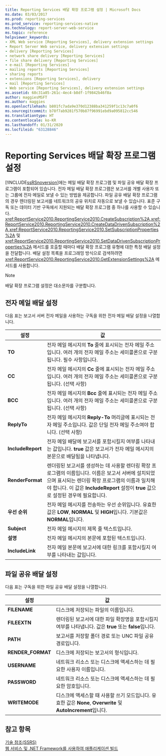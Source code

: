 ```yaml
---
title: Reporting Services 배달 확장 프로그램 설정 | Microsoft Docs
ms.date: 03/03/2017
ms.prod: reporting-services
ms.prod_service: reporting-services-native
ms.technology: report-server-web-service
ms.topic: reference
helpviewer_keywords:
- XML Web service [Reporting Services], delivery extension settings
- Report Server Web service, delivery extension settings
- delivery [Reporting Services]
- network share delivery [Reporting Services]
- file share delivery [Reporting Services]
- e-mail [Reporting Services]
- mailing reports [Reporting Services]
- sharing reports
- extensions [Reporting Services], delivery
- mail [Reporting Services]
- Web service [Reporting Services], delivery extension settings
ms.assetid: 68c31a85-261c-4ec4-b8df-1f9842b46f8a
author: maggiesMSFT
ms.author: maggies
ms.openlocfilehash: b801fc7ada9e370d12388ba341259f1c13c7a0f6
ms.sourcegitcommit: b78f7ab9281f570b87f96991ebd9a095812cc546
ms.translationtype: HT
ms.contentlocale: ko-KR
ms.lasthandoff: 01/31/2020
ms.locfileid: "63128846"
---
```

# <a name="reporting-services-delivery-extension-settings"></a>Reporting Services 배달 확장 프로그램 설정
  [!INCLUDE[ssRSnoversion](../../../includes/ssrsnoversion-md.md)]에는 메일 배달 확장 프로그램 및 파일 공유 배달 확장 프로그램이 포함되어 있습니다. 전자 메일 배달 확장 프로그램은 보고서를 개별 사용자 또는 그룹에 전자 메일로 보낼 수 있는 방법을 제공합니다. 파일 공유 배달 확장 프로그램의 경우 렌더링된 보고서를 네트워크의 공유 위치로 자동으로 보낼 수 있습니다. 표준 구독 또는 데이터 기반 구독에서 지원되는 배달 확장 프로그램 중 하나를 사용할 수 있습니다. <xref:ReportService2010.ReportingService2010.CreateSubscription%2A>,<xref:ReportService2010.ReportingService2010.CreateDataDrivenSubscription%2A>,<xref:ReportService2010.ReportingService2010.SetSubscriptionProperties%2A> 및 <xref:ReportService2010.ReportingService2010.SetDataDrivenSubscriptionProperties%2A> 메서드를 호출할 때마다 배달 확장 프로그램 유형에 대한 특정 배달 설정을 전달합니다. 배달 설정 목록을 프로그래밍 방식으로 검색하려면 <xref:ReportService2010.ReportingService2010.GetExtensionSettings%2A> 메서드를 사용합니다.  
  
> [!NOTE]  
>  배달 확장 프로그램 설정은 대소문자를 구분합니다.  
  
## <a name="e-mail-delivery-settings"></a>전자 메일 배달 설정  
 다음 표는 보고서 서버 전자 메일을 사용하는 구독을 위한 전자 메일 배달 설정을 나열합니다.  
  
|설정|값|  
|-------------|-----------|  
|**TO**|전자 메일 메시지의 **To** 줄에 표시되는 전자 메일 주소입니다. 여러 개의 전자 메일 주소는 세미콜론으로 구분됩니다. 필수 사항입니다.|  
|**CC**|전자 메일 메시지의 **Cc** 줄에 표시되는 전자 메일 주소입니다. 여러 개의 전자 메일 주소는 세미콜론으로 구분됩니다. (선택 사항)|  
|**BCC**|전자 메일 메시지의 **Bcc** 줄에 표시되는 전자 메일 주소입니다. 여러 개의 전자 메일 주소는 세미콜론으로 구분됩니다. (선택 사항)|  
|**ReplyTo**|전자 메일 메시지의 **Reply-To** 머리글에 표시되는 전자 메일 주소입니다. 값은 단일 전자 메일 주소여야 합니다. (선택 사항)|  
|**IncludeReport**|전자 메일 배달에 보고서를 포함시킬지 여부를 나타내는 값입니다. **true** 값은 보고서가 전자 메일 메시지의 본문으로 배달됨을 나타냅니다.|  
|**RenderFormat**|렌더링된 보고서를 생성하는 데 사용할 렌더링 확장 프로그램의 이름입니다. 이름은 보고서 서버에 설치되었으며 표시되는 렌더링 확장 프로그램의 이름과 일치해야 합니다. 이 값은 **IncludeReport** 설정이 **true** 값으로 설정된 경우에 필요합니다.|  
|**우선 순위**|전자 메일 메시지를 전송하는 우선 순위입니다. 유효한 값은 **LOW**, **NORMAL** 및 **HIGH**입니다. 기본값은 **NORMAL**입니다.|  
|**Subject**|전자 메일 메시지의 제목 줄 텍스트입니다.|  
|**설명**|전자 메일 메시지의 본문에 포함된 텍스트입니다.|  
|**IncludeLink**|전자 메일 본문에 보고서에 대한 링크를 포함시킬지 여부를 나타내는 값입니다.|  
  
## <a name="file-share-delivery-settings"></a>파일 공유 배달 설정  
 다음 표는 구독을 위한 파일 공유 배달 설정을 나열합니다.  
  
|설정|값|  
|-------------|-----------|  
|**FILENAME**|디스크에 저장되는 파일의 이름입니다.|  
|**FILEEXTN**|렌더링된 보고서에 대한 파일 확장명을 포함시킬지 여부를 나타냅니다. 값은 **true** 또는 **false**입니다.|  
|**PATH**|보고서를 저장할 폴더 경로 또는 UNC 파일 공유 경로입니다.|  
|**RENDER_FORMAT**|디스크에 저장되는 보고서의 형식입니다.|  
|**USERNAME**|네트워크 리소스 또는 디스크에 액세스하는 데 필요한 사용자 이름입니다.|  
|**PASSWORD**|네트워크 리소스 또는 디스크에 액세스하는 데 필요한 암호입니다.|  
|**WRITEMODE**|디스크에 액세스할 때 사용할 쓰기 모드입니다. 유효한 값은 **None**, **Overwrite** 및 **AutoIncrement**입니다.|  
  
## <a name="see-also"></a>참고 항목  
 [기술 참조&#40;SSRS&#41;](../../../reporting-services/technical-reference-ssrs.md)   
 [웹 서비스 및 .NET Framework를 사용하여 애플리케이션 빌드](../../../reporting-services/report-server-web-service/net-framework/building-applications-using-the-web-service-and-the-net-framework.md)  
  
  
